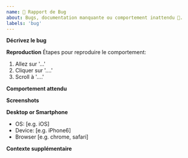 ```yaml
---
name: 🐛 Rapport de Bug
about: Bugs, documentation manquante ou comportement inattendu 🤔.
labels: 'bug'
---
```


<!--
  Veuillez fournir une description claire et concise du bug. Inclure
  des captures d'écran si nécessaire. Veuillez tester en utilisant la dernière version.
-->

**Décrivez le bug**

**Reproduction**
Étapes pour reproduire le comportement:

1. Allez sur '...'
2. Cliquer sur '....'
3. Scroll à '....'

**Comportement attendu**

**Screenshots**

**Desktop or Smartphone**

-   OS: [e.g. iOS]
-   Device: [e.g. iPhone6]
-   Browser [e.g. chrome, safari]

**Contexte supplémentaire**
